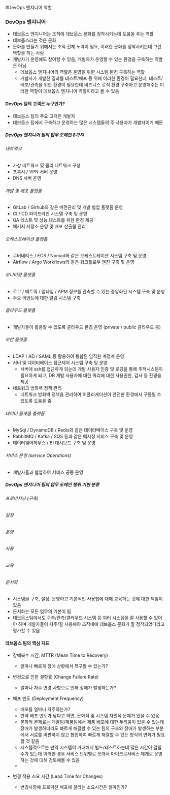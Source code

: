 #DevOps 엔지니어 역할


### DevOps 엔지니어
- 데브옵스 엔지니어는 조직에 데브옵스 문화를 정착시키는데 도움을 주는 역할
- 데브옵스라는 것은 문화
- 문화를 만들기 위해서는 조직 전체 노력이 필요, 이러한 문화를 정착시키는데 그런 역할을 하는 사람
- 개발자가 운영에도 참여할 수 있음, 개발자가 운영할 수 있는 환경을 구축하는 역할은 아님
   - 데브옵스 엔지니어의 역할은 운영을 위한 시스템 환경 구축하는 역할
   - 개발자가 개발한 결과를 테스트/배포 등 위해 이러한 환경이 필요한데, 테스트/배포/관측을 위한 환경이 필요한데
     비즈니스 로직 환경 구축하고 운영해주는 이러한 역할이 데브옵스 엔지니어 역할이라고 볼 수 있음
   
#### DevOps 팀의 고객은 누구인가?
- 데브옵스 팀의 주요 고객은 개발자
- 데브옵스 팀에서 구축하고 운영하는 많은 시스템들의 주 사용자가 개발자이기 때문

##### DevOps 엔지니어 팀의 업무 도메인 8가지
###### 네트워크
- 가상 네트워크 및 물리 네트워크 구성
- 프록시 / VPN 서버 운영
- DNS 서버 운영

###### 개발 및 배포 플랫폼
- GitLab / Girhub와 같은 버전관리 및 개발 협업 플랫폼 운영
- CI / CD 파이프라인 시스템 구축 및 운영
- QA 테스트 및 성능 테스트를 위한 환경 제공
- 패키지 저장소 운영 및 배포 산출물 관리

###### 오케스트레이션 플랫폼
- 쿠버네티스 / ECS / Nomad와 같은 오케스트레이션 시스템 구축 및 운영
- Airflow / Argo Workflows와 같은 워크플로우 엔진 구축 및 운영

###### 모니터링 플랫폼
- 로그 / 메트릭 / 업타임 / APM 정보를 관측할 수 있는 중앙화된 시스템 구축 및 운영
- 주요 이벤트에 대한 알림 시스템 구축

###### 클라우드 플랫폼
- 개발자들이 활용할 수 있도록 클라우드 환경 운영 (private / public 클라우드 등)

###### 보안 플랫폼
- LDAP / AD / SAML 등 활용하여 통합된 임직원 계정계 운영
- 서버 및 데이터베이스 접근제어 시스템 구축 및 운영
   - 서버에 ssh를 접근하게 되는데 개발 사용자 인증 및 로깅을 통해 추적시스템이 필요하게 되고, DB 개발 사용자에 대한 쿼리에 대한
     사용권한, 감사 등 환경을 제공 
- 네트워크 방화벽 정책 관리
   - 네트워크 방화벽 정책을 관리하여 어플리케이션이 안전한 환경에서 구동될 수 있도록 도움을 줌

###### 데이터 플랫폼 플랫폼
- MySql / DynamoDB / Redis와 같은 데이터베이스 구축 및 운영
- RabbitMQ / Kafka / SQS 등과 같은 메시징 서비스 구축 및 운영
- 데이터웨어하우스 / BI 대시보드 구축 및 운영

###### 서비스 운영 (service Operations)
- 개발자들과 협업하여 서비스 공동 운영


##### DevOps 엔지니어 팀의 업무 도메인 행위 기반 분류
###### 프로비저닝 (구축)
###### 설정
###### 운영
###### 사용
###### 교육
###### 문서화
- 시스템을 구축, 설정, 운영하고 기본적인 사용법에 대해 교육하는 것에 대한 책임이 있음
- 문서화는 모든 업무의 기본이 됨
- 데브옵스팀에서도 구축/관측/클라우드 시스템 등 여러 시스템을 잘 사용할 수 있어야 하며 개발자들이 자주/잘 사용해야
  조직내에 데브옵스 문화가 잘 정착되었다라고 평가할 수 있음
 
 
#### 데브옵스 팀의 핵심 지표
- 장애복수 시간, MTTR (Mean Time to Recovery)
   - 얼마나 빠르게 장애 상황에서 복구할 수 있는가?

- 변경으로 인한 결함률 (Change Failure Rate)
   - 얼마나 자주 변경 사항으로 인해 장애가 발생하는가?

- 배포 빈도 (Deployment Frequency)
   - 배포를 얼마나 자주하는가?
   - 만약 배포 빈도가 낮다고 하면, 문화적 및 시스템 차원적 문제가 있을 수 있음
   - 문화적 문제로는 개발팀/제품팀에서 제품 배포에 대한 두려움이 있을 수 있는데 장애가 발생하더라도 빠르게 해결할 수 있는 팀의 구조와
     장애가 발생하는 부분에서 서로를 비판하지 않고 협업하여 빠르게 해결할 수 있는 방식의 변화가 필요할 것 같음
   - 시스템적으로는 만약 시스템이 거대해서 빌드/테스트하는데 많은 시간이 걸릴 수가 있는데 이러한 경우 서비스 단위별로 쪼개서 
     마이크로서비스 체계로 운영하는 것에 대해 검토해볼 수 있음
   -
- 변경 적용 소요 시간 (Lead Time for Changes)
   - 변경사항에 프로덕션 배포에 걸리는 소요시간은 얼마인가?








